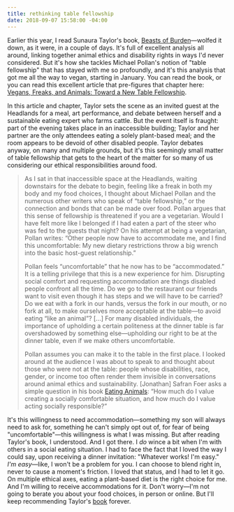 ```yaml
---
title: rethinking table fellowship
date: 2018-09-07 15:58:00 -04:00
---
```


Earlier this year, I read Sunaura Taylor's book, [Beasts of Burden](https://www.indiebound.org/book/9781620971284)—wolfed it down, as it were, in a couple of days. It's full of excellent analysis all around, linking together animal ethics and disability rights in ways I'd never considered. But it's how she tackles Michael Pollan's notion of "table fellowship" that has stayed with me so profoundly, and it's this analysis that got me all the way to vegan, starting in January. You can read the book, or you can read this excellent article that pre-figures that chapter here: [Vegans, Freaks, and Animals: Toward a New Table Fellowship](https://foodethics.univie.ac.at/fileadmin/user_upload/inst_ethik_wiss_dialog/Taylor__Sunaura_2013._Vegans__Freaks__and_Animals..pdf).

In this article and chapter, Taylor sets the scene as an invited guest at the Headlands for a meal, art performance, and debate between herself and a sustainable eating expert who farms cattle. But the event itself is fraught: part of the evening takes place in an inaccessible building; Taylor and her partner are the only attendees eating a solely plant-based meal; and the room appears to be devoid of other disabled people. Taylor debates anyway, on many and multiple grounds, but it's this seemingly small matter of table fellowship that gets to the heart of the matter for so many of us considering our ethical responsibilities around food. 

>As I sat in that inaccessible space at the Headlands, waiting downstairs for
the debate to begin, feeling like a freak in both my body and my food choices,
I thought about Michael Pollan and the numerous other writers who speak of
“table fellowship,” or the connection and bonds that can be made over food.
Pollan argues that this sense of fellowship is threatened if you are a vegetarian.
Would I have felt more like I belonged if I had eaten a part of the steer
who was fed to the guests that night? On his attempt at being a vegetarian,
Pollan writes: “Other people now have to accommodate me, and I find this
uncomfortable: My new dietary restrictions throw a big wrench into the basic
host-guest relationship.”
>
>Pollan feels “uncomfortable” that he now has to be “accommodated.” It
is a telling privilege that this is a new experience for him. Disrupting social
comfort and requesting accommodation are things disabled people confront
all the time. Do we go to the restaurant our friends want to visit even though
it has steps and we will have to be carried? Do we eat with a fork in our hands,
versus the fork in our mouth, or no fork at all, to make ourselves more acceptable
at the table—to avoid eating “like an animal”? [...] For many disabled individuals, the importance of upholding a certain politeness at the dinner table is far overshadowed by something else—upholding our right to be at the dinner table, even if we make others uncomfortable.
>
>Pollan assumes you can make it to the table in the first place. I looked around
at the audience I was about to speak to and thought about those who were
not at the table: people whose disabilities, race, gender, or income too often
render them invisible in conversations around animal ethics and sustainability.
[Jonathan] Safran Foer asks a simple question in his book [Eating Animals](https://www.indiebound.org/book/9780316069885): “How much do I value creating a socially comfortable situation, and how much do I value acting socially responsible?”

It's this willingness to need accommodation—something my son will always need to ask for, something he can't simply opt out of, for fear of being "uncomfortable"—this willingness is what I was missing. But after reading Taylor's book, I understood. And I got there. I *do* wince a bit when I'm with others in a social eating situation. I had to face the fact that I loved the way I could say, upon receiving a dinner invitation: "Whatever works! I'm easy." *I'm easy*—like, I won't be a problem for you. I can choose to blend right in, never to cause a moment's friction. I loved that status, and I had to let it go. On multiple ethical axes, eating a plant-based diet is the right choice for me. And I'm willing to receive accommodations for it. Don't worry—I'm not going to berate you about your food choices, in person or online. But I'll keep recommending Taylor's [book](https://www.indiebound.org/book/9781620971284) forever. 